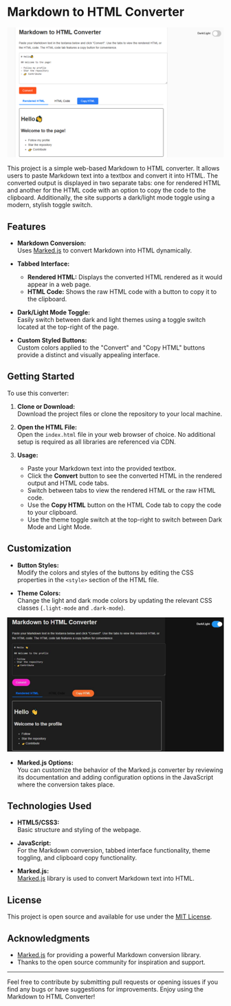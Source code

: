 # Markdown to HTML Converter

![mdtohtml-lightmode](/images/image.png)

This project is a simple web-based Markdown to HTML converter. It allows users to paste Markdown text into a textbox and convert it into HTML. The converted output is displayed in two separate tabs: one for rendered HTML and another for the HTML code with an option to copy the code to the clipboard. Additionally, the site supports a dark/light mode toggle using a modern, stylish toggle switch.

## Features

- **Markdown Conversion:**  
  Uses [Marked.js](https://marked.js.org/) to convert Markdown into HTML dynamically.
  
- **Tabbed Interface:**  
  - **Rendered HTML:** Displays the converted HTML rendered as it would appear in a web page.  
  - **HTML Code:** Shows the raw HTML code with a button to copy it to the clipboard.

- **Dark/Light Mode Toggle:**  
  Easily switch between dark and light themes using a toggle switch located at the top-right of the page.

- **Custom Styled Buttons:**  
  Custom colors applied to the "Convert" and "Copy HTML" buttons provide a distinct and visually appealing interface.

## Getting Started

To use this converter:

1. **Clone or Download:**  
   Download the project files or clone the repository to your local machine.

2. **Open the HTML File:**  
   Open the `index.html` file in your web browser of choice. No additional setup is required as all libraries are referenced via CDN.

3. **Usage:**  
   - Paste your Markdown text into the provided textbox.
   - Click the **Convert** button to see the converted HTML in the rendered output and HTML code tabs.
   - Switch between tabs to view the rendered HTML or the raw HTML code.
   - Use the **Copy HTML** button on the HTML Code tab to copy the code to your clipboard.
   - Use the theme toggle switch at the top-right to switch between Dark Mode and Light Mode.

## Customization

- **Button Styles:**  
  Modify the colors and styles of the buttons by editing the CSS properties in the `<style>` section of the HTML file.

- **Theme Colors:**  
  Change the light and dark mode colors by updating the relevant CSS classes (`.light-mode` and `.dark-mode`).

![mdtohtml-lightmode](/images/mdtohtml-darkmode.JPG)

- **Marked.js Options:**  
  You can customize the behavior of the Marked.js converter by reviewing its documentation and adding configuration options in the JavaScript where the conversion takes place.

## Technologies Used

- **HTML5/CSS3:**  
  Basic structure and styling of the webpage.

- **JavaScript:**  
  For the Markdown conversion, tabbed interface functionality, theme toggling, and clipboard copy functionality.

- **Marked.js:**  
  [Marked.js](https://marked.js.org/) library is used to convert Markdown text into HTML.

## License

This project is open source and available for use under the [MIT License](https://opensource.org/licenses/MIT).

## Acknowledgments

- [Marked.js](https://marked.js.org/) for providing a powerful Markdown conversion library.
- Thanks to the open source community for inspiration and support.

---

Feel free to contribute by submitting pull requests or opening issues if you find any bugs or have suggestions for improvements. Enjoy using the Markdown to HTML Converter!